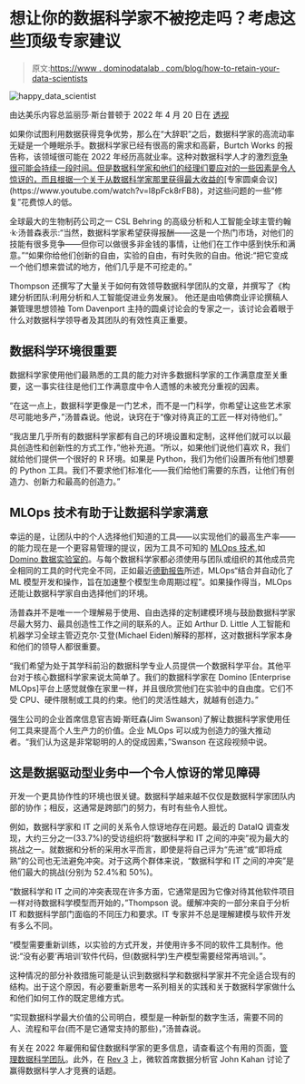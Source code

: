 # 想让你的数据科学家不被挖走吗？考虑这些顶级专家建议

> 原文:[https://www . dominodatalab . com/blog/how-to-retain-your-data-scientists](https://www.dominodatalab.com/blog/how-to-retain-your-data-scientists)

![happy_data_scientist](../Images/1d54d8a05d3ed2ffd37c1095196df8ed.png)

由达美乐内容总监丽莎·斯台普顿于 2022 年 4 月 20 日在 [透视](https://www.dominodatalab.com/blog/tag/perspective)

如果你试图利用数据获得竞争优势，那么在“大辞职”之后，数据科学家的高流动率无疑是一个睡眠杀手。数据科学家已经有很高的需求和高薪，Burtch Works 的报告称，该领域很可能在 2022 年经历高就业率。这种对数据科学人才的激烈[竞争很可能会持续一段时间。但是数据科学家和他们的经理们要应对的一些因素是令人惊讶的，而且根据一个关于从数据科学家那里获得最大收益的](https://thisisstatistics.org/in-2022-data-scientist-and-statistician-are-top-jobs/#:~:text=Jobs%20in%20these%20fields%20pay,these%20roles%20continuing%20to%20grow.)[专家圆桌会议](https://www.youtube.com/watch?v=l8pFck8rFB8)，对这些问题的一些“修复”花费惊人的低。

全球最大的生物制药公司之一 CSL Behring 的高级分析和人工智能全球主管约翰·k·汤普森表示:“当然，数据科学家希望获得报酬——这是一个热门市场，对他们的技能有很多竞争——但你可以做很多非金钱的事情，让他们在工作中感到快乐和满意。”“如果你给他们创新的自由，实验的自由，有时失败的自由。他说:“把它变成一个他们想来尝试的地方，他们几乎是不可挖走的。”

Thompson 还撰写了大量关于如何有效领导数据科学团队的文章，并撰写了《构建分析团队:利用分析和人工智能促进业务发展》。 他还是由哈佛商业评论撰稿人兼管理思想领袖 Tom Davenport 主持的圆桌讨论会的专家之一，该讨论会着眼于什么对数据科学领导者及其团队的有效性真正重要。

## 数据科学环境很重要

数据科学家使用他们最熟悉的工具的能力对许多数据科学家的工作满意度至关重要，这一事实往往是他们工作满意度中令人遗憾的未被充分重视的因素。

“在这一点上，数据科学更像是一门艺术，而不是一门科学，你希望让这些艺术家尽可能地多产，”汤普森说。他说，诀窍在于“像对待真正的工匠一样对待他们。”

“我店里几乎所有的数据科学家都有自己的环境设置和定制，这样他们就可以以最具创造性和创新性的方式工作，”他补充道。“所以，如果他们说他们喜欢 R，我们就给他们提供一个很好的 R 环境。如果是 Python，我们为他们设置所有他们想要的 Python 工具。我们不要求他们标准化——我们给他们需要的东西，让他们有创造力、创新力和最高的创造力。”

## MLOps 技术有助于让数据科学家满意

幸运的是，让团队中的个人选择他们知道的工具——以实现他们的最高生产率——的能力现在是一个更容易管理的提议，因为工具不可知的 [MLOps 技术](https://www.dominodatalab.com/resources/a-guide-to-enterprise-mlops/),如 [Domino 数据实验室的](https://www.dominodatalab.com/news/domino-data-lab-named-a-visionary-in-gartner-magic-quadrant-for-data-science-and-machine-learning-platforms)。与每个数据科学家都必须使用与团队或组织的其他成员完全相同的工具的时代完全不同，正如最近[德勤报告](https://www2.deloitte.com/us/en/insights/focus/tech-trends/2021/mlops-industrialized-ai.html/#morganstanle)所述，MLOps“结合并自动化了 ML 模型开发和操作，旨在加速整个模型生命周期过程”。如果操作得当，MLOps 还能让数据科学家自由选择他们的环境。

汤普森并不是唯一一个理解易于使用、自由选择的定制建模环境与鼓励数据科学家尽最大努力、最具创造性工作之间的联系的人。正如 Arthur D. Little 人工智能和机器学习全球主管迈克尔·艾登(Michael Eiden)解释的那样，这对数据科学家本身和他们的领导人都很重要。

“我们希望为处于其学科前沿的数据科学专业人员提供一个数据科学平台。其他平台对于核心数据科学家来说太简单了。我们的数据科学家在 Domino [Enterprise MLOps]平台上感觉就像在家里一样，并且很欣赏他们在实验中的自由度。它们不受 CPU、硬件限制或工具的约束。他们的灵活性越大，就越有创造力。”

强生公司的企业首席信息官吉姆·斯旺森(Jim Swanson)了解让数据科学家使用任何工具来提高个人生产力的价值。企业 MLOps 可以成为创造力的强大推动者。“我们认为这是非常聪明的人的促成因素，”Swanson 在这段视频中说。

## 这是数据驱动型业务中一个令人惊讶的常见障碍

开发一个更具协作性的环境也很关键。数据科学越来越不仅仅是数据科学家团队内部的协作；相反，这通常是跨部门的努力，有时有些令人担忧。

例如，数据科学家和 IT 之间的关系令人惊讶地存在问题。最近的 DataIQ 调查发现，大约三分之一(33.7%)的受访组织将“数据科学和 IT 之间的冲突”视为最大的挑战之一。就数据和分析的采用水平而言，即使是将自己评为“先进”或“即将成熟”的公司也无法避免冲突。对于这两个群体来说，“数据科学和 IT 之间的冲突”是他们最大的挑战(分别为 52.4%和 50%)。

“数据科学和 IT 之间的冲突表现在许多方面，它通常是因为它像对待其他软件项目一样对待数据科学模型而开始的，”Thompson 说。缓解冲突的一部分来自于分析 IT 和数据科学部门面临的不同压力和要求。IT 专家并不总是理解建模与软件开发有多么不同。

“模型需要重新训练，以实验的方式开发，并使用许多不同的软件工具制作。他说:“没有必要‘再培训’软件代码，但(数据科学)生产模型需要经常再培训。”。

这种情况的部分补救措施可能是认识到数据科学和数据科学家并不完全适合现有的结构。出于这个原因，有必要重新思考一系列相关的实践和关于数据科学家做什么和他们如何工作的既定思维方式。

“实现数据科学最大价值的公司明白，模型是一种新型的数字生活，需要不同的人、流程和平台(而不是它通常支持的那些)，”汤普森说。

有关在 2022 年雇佣和留住数据科学家的更多信息，请查看这个有用的页面，[管理数据科学团队](https://www.dominodatalab.com/resources/field-guide/managing-data-science-teams/)。此外，在 [Rev 3](https://rev.dominodatalab.com/) 上，微软首席数据分析官 John Kahan 讨论了赢得数据科学人才竞赛的话题。